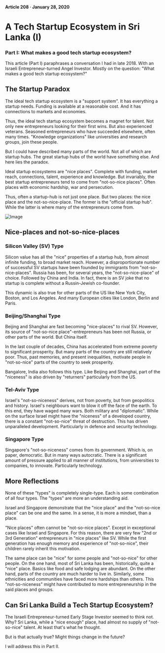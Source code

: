 #### Article 208 · January 28, 2020

# A Tech Startup Ecosystem in Sri Lanka (I)

### Part I: What makes a good tech startup ecosystem?

This article (Part I) paraphrases a conversation I had in late 2018. With an Israeli Entrepreneur-turned Angel Investor. Mostly on the question: "What makes a good tech startup ecosystem?"

## The Startup Paradox

The ideal tech startup ecosystem is a "support system". It has everything a startup needs. Funding is available at a reasonable cost. And it has connections to markets and economies.

Thus, the ideal tech startup ecosystem becomes a magnet for talent. Not only new entrepreneurs looking for their first wins. But also experienced veterans. Seasoned entrepreneurs who have succeeded elsewhere, often many times. "Knowledge organizations" like universities and research groups, join these people.

But I could have described many parts of the world. Not all of which are startup hubs. The great startup hubs of the world have something else. And here lies the paradox.

Ideal startup ecosystems are "nice places". Complete with funding, market reach, connections, talent, experience and knowledge. But invariably, the best startup entrepreneurs tend to come from "not-so-nice places". Often places with economic hardship, war and persecution.

Thus, often a startup-hub is not just one place. But two places: the nice place and the not-so-nice-place. The former is the "official startup hub". While the latter is where many of the entrepreneurs come from.

![Image](https://cdn-images-1.medium.com/max/800/1*Qztwn7tSytn9wkaVUVrTRQ.png)

## Nice-places and not-so-nice-places

### Silicon Valley (SV) Type

Silicon value has all the "nice" properties of a startup hub, from almost infinite funding, to broad market reach. However, a disproportionate number of successful SV startups have been founded by immigrants from "not-so-nice-places". Russia has been, for several years, the "not-so-nice-place" of choice. Followed by China and India. In fact, there is an SV joke that no startup is complete without a Russin-Jewish co-founder.

This dynamic is also true for other parts of the US like New York City, Boston, and Los Angeles. And many European cities like London, Berlin and Paris.

### Beijing/Shanghai Type

Beijing and Shanghai are fast becoming "nice-places" to rival SV. However, its source of "not-so-nice place"-entrepreneurs has been not Russia, or other parts of the world. But China itself.

In the last couple of decades, China has accelerated from extreme poverty to significant prosperity. But many parts of the country are still relatively poor. Thus, past memories, and present inequalities, motivate people in "not-so-nice" parts of the country to seek prosperity.

Bangalore, India also follows this type. Like Beijing and Shanghai, part of the "niceness" is also driven by "returners" particularly from the US.

### Tel-Aviv Type

Israel's "not-so-niceness" derives, not from poverty, but from geopolitics and history. Israel's neighbours want to blow it off the face of the earth. To this end, they have waged many wars. Both military and "diplomatic". While on the surface Israel might have the "niceness" of a developed country, there is a constant "not-so-nice" threat of destruction. This has driven unparalleled development. Particularly in defence and security technology.

### Singapore Type

Singapore's "not-so-niceness" comes from its government. Which is, on paper, democratic. But in many ways autocratic. There is a significant amount of pressure applied to all manner of institutions, from universities to companies, to innovate. Particularly technology.

## More Reflections

None of these "types" is completely single-type. Each is some combination of all four types. The "types" are more an understanding aid.

Israel and Singapore demonstrate that the "nice place" and the "not-so-nice place" can be one and the same. In a sense, it is more a mindset, than a place.

"Nice places" often cannot be "not-so-nice places". Except in exceptional cases like Israel and Singapore. For this reason, there are very few "2nd or 3rd Generation" entrepreneurs in "nice places" like SV. While the first generation has enough memory and experience of "not-so-nice", their children rarely inherit this motivation.

The same place can be "nice" for some people and "not-so-nice" for other people. On the one hand, most of Sri Lanka has been, historically, quite a "nice" place. Basics like food and safe lodging are abundant. On the other hand, parts of the country are much harder to live in. Similarly, some ethnicities and communities have faced more hardships than others. This "not-so-niceness" might have contributed to more entrepreneurship in the said places and groups.

## Can Sri Lanka Build a Tech Startup Ecosystem?

The Israeli Entrepreneur-turned Early Stage Investor seemed to think not. Why? Sri Lanka, while a "nice enough" place, had almost no supply of "not-so-nice" talent. At least that's what he thought.

But is that actually true? Might things change in the future?

I will address this in Part II.